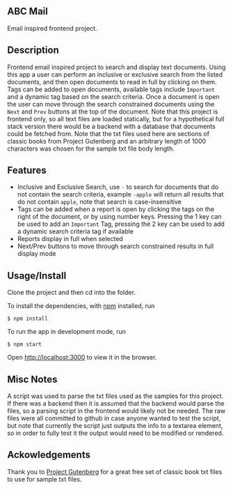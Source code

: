 ## ABC Mail
Email inspired frontend project.

## Description
Frontend email inspired project to search and display text documents. Using this app a user can perform an inclusive or exclusive search from the listed documents, and then open documents to read in full by clicking on them. Tags can be added to open documents, available tags include `Important` and a dynamic tag based on the search criteria. Once a document is open the user can move through the search constrained documents using the `Next` and `Prev` buttons at the top of the document. Note that this project is frontend only, so all text files are loaded statically, but for a hypothetical full stack version there would be a backend with a database that documents could be fetched from. Note that the txt files used here are sections of classic books from Project Gutenberg and an arbitrary length of 1000 characters was chosen for the sample txt file body length.

## Features
- Inclusive and Exclusive Search, use `-` to search for documents that do not contain the search criteria, example `-apple` will return all results that do not contain `apple`, note that search is case-insensitive
- Tags can be added when a report is open by clicking the tags on the right of the document, or by using number keys. Pressing the 1 key can be used to add an `Important` Tag, pressing the 2 key can be used to add a dynamic search criteria tag if available 
- Reports display in full when selected
- Next/Prev buttons to move through search constrained results in full display mode

## Usage/Install

Clone the project and then cd into the folder.

To install the dependencies, with [npm](https://npmjs.org/) installed, run

```
$ npm install
```

To run the app in development mode, run

```
$ npm start
```
Open [http://localhost:3000](http://localhost:3000) to view it in the browser.

## Misc Notes
A script was used to parse the txt files used as the samples for this project. If there was a backend then it is assumed that the backend would parse the files, so a parsing script in the frontend would likely not be needed. The raw files were all committed to github in case anyone wanted to test the script, but note that currently the script just outputs the info to a textarea element, so in order to fully test it the output would need to be modified or rendered.

## Ackowledgements
Thank you to [Project Gutenberg](https://www.gutenberg.org/) for a great free set of classic book txt files to use for sample txt files.